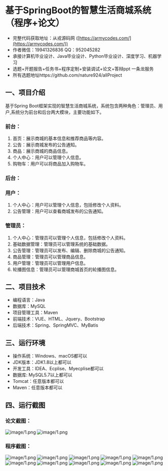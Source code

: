 基于SpringBoot的智慧生活商城系统（程序+论文）
=
- 完整代码获取地址：从戎源码网 ([https://armycodes.com/](https://armycodes.com/))
- 作者微信：19941326836  QQ：952045282 
- 承接计算机毕业设计、Java毕业设计、Python毕业设计、深度学习、机器学习
- 选题+开题报告+任务书+程序定制+安装调试+论文+答辩ppt 一条龙服务
- 所有选题地址https://github.com/nature924/allProject

一、项目介绍
---
基于Spring Boot框架实现的智慧生活商城系统，系统包含两种角色：管理员、用户,系统分为前台和后台两大模块，主要功能如下。
### 前台：
1. 首页：展示商城的基本信息和推荐商品等内容。
2. 公告：展示商城发布的公告通知。
3. 商品：展示商城的商品信息。
4. 个人中心：用户可以管理个人信息。
5. 购物车：用户可以将商品加入购物车。

### 后台：
### 用户：
1. 个人中心：用户可以管理个人信息，包括修改个人资料。
2. 公告管理：用户可以查看商城发布的公告通知。

### 管理员：
1. 个人中心：管理员可以管理个人信息，包括修改个人资料。
2. 基础数据管理：管理员可以管理系统的基础数据。
3. 公告管理：管理员可以发布、编辑、删除商城的公告通知。
4. 商品管理：管理员可以管理商品信息。
5. 用户管理：管理员可以管理用户信息。
6. 轮播图信息：管理员可以管理商城首页的轮播图信息。





二、项目技术
---
- 编程语言：Java
- 数据库：MySQL
- 项目管理工具：Maven
- 前端技术：VUE、HTML、Jquery、Bootstrap
- 后端技术：Spring、SpringMVC、MyBatis

三、运行环境
---
- 操作系统：Windows、macOS都可以
- JDK版本：JDK1.8以上都可以
- 开发工具：IDEA、Ecplise、Myecplise都可以
- 数据库: MySQL5.7以上都可以
- Tomcat：任意版本都可以
- Maven：任意版本都可以

四、运行截图
---
### 论文截图：
![image/1.png](limage/1.png)
![image/1.png](limage/2.png)

### 程序截图：
![image/1.png](image/1.png)
![image/1.png](image/2.png)
![image/1.png](image/3.png)
![image/1.png](image/4.png)
![image/1.png](image/5.png)
![image/1.png](image/6.png)
![image/1.png](image/7.png)
![image/1.png](image/8.png)
![image/1.png](image/9.png)
![image/1.png](image/10.png)

